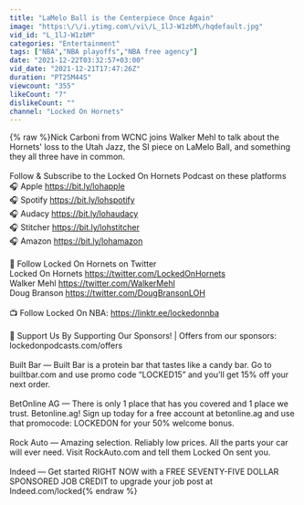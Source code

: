 ```yaml
---
title: "LaMelo Ball is the Centerpiece Once Again"
image: "https:\/\/i.ytimg.com\/vi\/L_1lJ-W1zbM\/hqdefault.jpg"
vid_id: "L_1lJ-W1zbM"
categories: "Entertainment"
tags: ["NBA","NBA playoffs","NBA free agency"]
date: "2021-12-22T03:32:57+03:00"
vid_date: "2021-12-21T17:47:26Z"
duration: "PT25M44S"
viewcount: "355"
likeCount: "7"
dislikeCount: ""
channel: "Locked On Hornets"
---
```

{% raw %}Nick Carboni from WCNC joins Walker Mehl to talk about the Hornets' loss to the Utah Jazz, the SI piece on LaMelo Ball, and something they all three have in common.<br /><br />Follow &amp; Subscribe to the Locked On Hornets Podcast on these platforms<br />🎧 Apple <a rel="nofollow" target="blank" href="https://bit.ly/lohapple">https://bit.ly/lohapple</a><br />🎧 Spotify <a rel="nofollow" target="blank" href="https://bit.ly/lohspotify">https://bit.ly/lohspotify</a><br />🎧 Audacy <a rel="nofollow" target="blank" href="https://bit.ly/lohaudacy">https://bit.ly/lohaudacy</a><br />🎧 Stitcher <a rel="nofollow" target="blank" href="https://bit.ly/lohstitcher">https://bit.ly/lohstitcher</a><br />🎧 Amazon <a rel="nofollow" target="blank" href="https://bit.ly/lohamazon">https://bit.ly/lohamazon</a><br /><br />📲 Follow Locked On Hornets on Twitter<br />Locked On Hornets <a rel="nofollow" target="blank" href="https://twitter.com/LockedOnHornets">https://twitter.com/LockedOnHornets</a><br />Walker Mehl <a rel="nofollow" target="blank" href="https://twitter.com/WalkerMehl">https://twitter.com/WalkerMehl</a><br />Doug Branson <a rel="nofollow" target="blank" href="https://twitter.com/DougBransonLOH">https://twitter.com/DougBransonLOH</a><br /><br />📺 Follow Locked On NBA: <a rel="nofollow" target="blank" href="https://linktr.ee/lockedonnba">https://linktr.ee/lockedonnba</a><br /><br />📢 Support Us By Supporting Our Sponsors! | Offers from our sponsors: lockedonpodcasts.com/offers<br /><br />Built Bar — Built Bar is a protein bar that tastes like a candy bar. Go to builtbar.com and use promo code “LOCKED15” and you’ll get 15% off your next order.<br /><br />BetOnline AG — There is only 1 place that has you covered and 1 place we trust. Betonline.ag! Sign up today for a free account at betonline.ag and use that promocode: LOCKEDON for your 50% welcome bonus.<br /><br />Rock Auto — Amazing selection. Reliably low prices. All the parts your car will ever need. Visit RockAuto.com and tell them Locked On sent you.<br /><br />Indeed — Get started RIGHT NOW with a FREE SEVENTY-FIVE DOLLAR SPONSORED JOB CREDIT to upgrade your job post at Indeed.com/locked{% endraw %}
